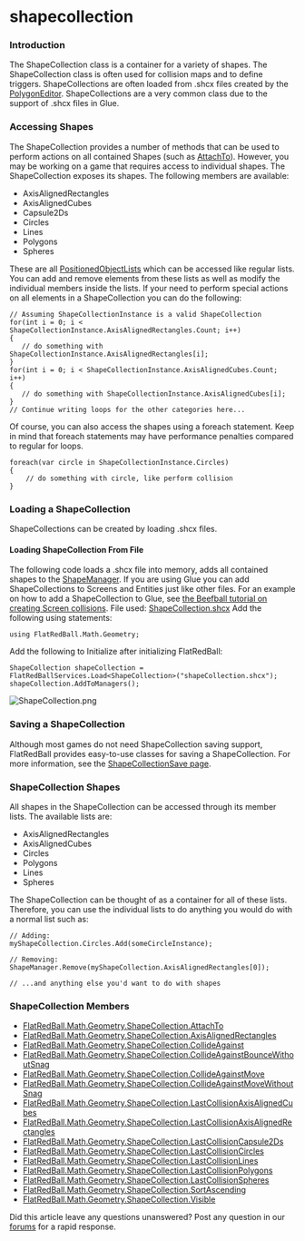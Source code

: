 # shapecollection

### Introduction

The ShapeCollection class is a container for a variety of shapes. The ShapeCollection class is often used for collision maps and to define triggers. ShapeCollections are often loaded from .shcx files created by the [PolygonEditor](../../../../../../PolygonEditorWiki.md). ShapeCollections are a very common class due to the support of .shcx files in Glue.

### Accessing Shapes

The ShapeCollection provides a number of methods that can be used to perform actions on all contained Shapes (such as [AttachTo](../../../../../../frb/docs/index.php)). However, you may be working on a game that requires access to individual shapes. The ShapeCollection exposes its shapes. The following members are available:

* AxisAlignedRectangles
* AxisAlignedCubes
* Capsule2Ds
* Circles
* Lines
* Polygons
* Spheres

These are all [PositionedObjectLists](../../../../../../frb/docs/index.php) which can be accessed like regular lists. You can add and remove elements from these lists as well as modify the individual members inside the lists. If your need to perform special actions on all elements in a ShapeCollection you can do the following:

```
// Assuming ShapeCollectionInstance is a valid ShapeCollection
for(int i = 0; i < ShapeCollectionInstance.AxisAlignedRectangles.Count; i++)
{
   // do something with ShapeCollectionInstance.AxisAlignedRectangles[i];
}
for(int i = 0; i < ShapeCollectionInstance.AxisAlignedCubes.Count; i++)
{
   // do something with ShapeCollectionInstance.AxisAlignedCubes[i];
}
// Continue writing loops for the other categories here...
```

Of course, you can also access the shapes using a foreach statement. Keep in mind that foreach statements may have performance penalties compared to regular for loops.

```
foreach(var circle in ShapeCollectionInstance.Circles)
{
    // do something with circle, like perform collision
}
```

### Loading a ShapeCollection

ShapeCollections can be created by loading .shcx files.

#### Loading ShapeCollection From File

The following code loads a .shcx file into memory, adds all contained shapes to the [ShapeManager](../../../../../../frb/docs/index.php). If you are using Glue you can add ShapeCollections to Screens and Entities just like other files. For an example on how to add a ShapeCollection to Glue, see [the Beefball tutorial on creating Screen collisions](../../../../../../frb/docs/index.php). File used: [ShapeCollection.shcx](../../../../../../frb/docs/images/b/b0/ShapeCollection.shcx) Add the following using statements:

```
using FlatRedBall.Math.Geometry;
```

Add the following to Initialize after initializing FlatRedBall:

```
ShapeCollection shapeCollection = FlatRedBallServices.Load<ShapeCollection>("shapeCollection.shcx");
shapeCollection.AddToManagers();
```

![ShapeCollection.png](../../../../../../media/migrated\_media-ShapeCollection.png)

### Saving a ShapeCollection

Although most games do not need ShapeCollection saving support, FlatRedBall provides easy-to-use classes for saving a ShapeCollection. For more information, see the [ShapeCollectionSave page](../../../../../../frb/docs/index.php).

### ShapeCollection Shapes

All shapes in the ShapeCollection can be accessed through its member lists. The available lists are:

* AxisAlignedRectangles
* AxisAlignedCubes
* Circles
* Polygons
* Lines
* Spheres

The ShapeCollection can be thought of as a container for all of these lists. Therefore, you can use the individual lists to do anything you would do with a normal list such as:

```
// Adding:
myShapeCollection.Circles.Add(someCircleInstance);

// Removing:
ShapeManager.Remove(myShapeCollection.AxisAlignedRectangles[0]);

// ...and anything else you'd want to do with shapes
```

### ShapeCollection Members

* [FlatRedBall.Math.Geometry.ShapeCollection.AttachTo](../../../../../../frb/docs/index.php)
* [FlatRedBall.Math.Geometry.ShapeCollection.AxisAlignedRectangles](../../../../../../frb/docs/index.php)
* [FlatRedBall.Math.Geometry.ShapeCollection.CollideAgainst](../../../../../../frb/docs/index.php)
* [FlatRedBall.Math.Geometry.ShapeCollection.CollideAgainstBounceWithoutSnag](../../../../../../frb/docs/index.php)
* [FlatRedBall.Math.Geometry.ShapeCollection.CollideAgainstMove](../../../../../../frb/docs/index.php)
* [FlatRedBall.Math.Geometry.ShapeCollection.CollideAgainstMoveWithoutSnag](../../../../../../frb/docs/index.php)
* [FlatRedBall.Math.Geometry.ShapeCollection.LastCollisionAxisAlignedCubes](../../../../../../frb/docs/index.php)
* [FlatRedBall.Math.Geometry.ShapeCollection.LastCollisionAxisAlignedRectangles](../../../../../../frb/docs/index.php)
* [FlatRedBall.Math.Geometry.ShapeCollection.LastCollisionCapsule2Ds](../../../../../../frb/docs/index.php)
* [FlatRedBall.Math.Geometry.ShapeCollection.LastCollisionCircles](../../../../../../frb/docs/index.php)
* [FlatRedBall.Math.Geometry.ShapeCollection.LastCollisionLines](../../../../../../frb/docs/index.php)
* [FlatRedBall.Math.Geometry.ShapeCollection.LastCollisionPolygons](../../../../../../frb/docs/index.php)
* [FlatRedBall.Math.Geometry.ShapeCollection.LastCollisionSpheres](../../../../../../frb/docs/index.php)
* [FlatRedBall.Math.Geometry.ShapeCollection.SortAscending](../../../../../../frb/docs/index.php)
* [FlatRedBall.Math.Geometry.ShapeCollection.Visible](../../../../../../frb/docs/index.php)

Did this article leave any questions unanswered? Post any question in our [forums](../../../../../../frb/forum.md) for a rapid response.
